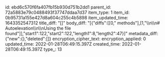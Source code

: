 id: ebd6c570f6fa407fb15b930d751b2dd1
parent_id: 72a5883e79c0488493f37747ddaa7d37
item_type: 1
item_id: 0b95731a155e427d8a604c255c4b5898
item_updated_time: 1643352547312
title_diff: "[]"
body_diff: "[{\"diffs\":[[0,\" methods\"],[1,\"\\\n\\\n# Autoelevation\\\n\\\nUsing the file found\"]],\"start1\":122,\"start2\":122,\"length1\":8,\"length2\":47}]"
metadata_diff: {"new":{},"deleted":[]}
encryption_cipher_text: 
encryption_applied: 0
updated_time: 2022-01-28T06:49:15.397Z
created_time: 2022-01-28T06:49:15.397Z
type_: 13